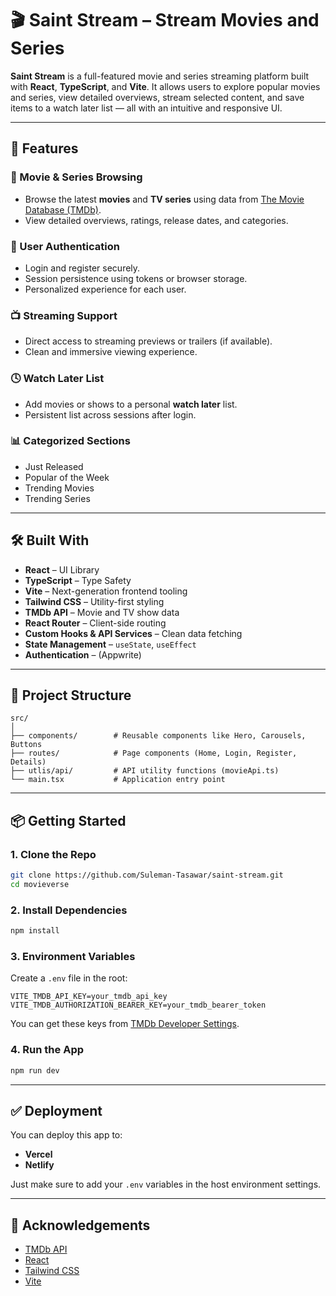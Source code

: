 # 🎬 Saint Stream – Stream Movies and Series

**Saint Stream** is a full-featured movie and series streaming platform built with **React**, **TypeScript**, and **Vite**. It allows users to explore popular movies and series, view detailed overviews, stream selected content, and save items to a watch later list — all with an intuitive and responsive UI.

---

## 🚀 Features

### 🎥 Movie & Series Browsing

* Browse the latest **movies** and **TV series** using data from [The Movie Database (TMDb)](https://www.themoviedb.org/).
* View detailed overviews, ratings, release dates, and categories.

### 🔐 User Authentication

* Login and register securely.
* Session persistence using tokens or browser storage.
* Personalized experience for each user.

### 📺 Streaming Support

* Direct access to streaming previews or trailers (if available).
* Clean and immersive viewing experience.

### 🕓 Watch Later List

* Add movies or shows to a personal **watch later** list.
* Persistent list across sessions after login.

### 📊 Categorized Sections

* Just Released
* Popular of the Week
* Trending Movies
* Trending Series

---

## 🛠️ Built With

* **React** – UI Library
* **TypeScript** – Type Safety
* **Vite** – Next-generation frontend tooling
* **Tailwind CSS** – Utility-first styling
* **TMDb API** – Movie and TV show data
* **React Router** – Client-side routing
* **Custom Hooks & API Services** – Clean data fetching
* **State Management** – `useState`, `useEffect`
* **Authentication** – (Appwrite)

---

## 🧩 Project Structure

```
src/
│
├── components/        # Reusable components like Hero, Carousels, Buttons
├── routes/            # Page components (Home, Login, Register, Details)
├── utlis/api/         # API utility functions (movieApi.ts) 
└── main.tsx           # Application entry point
```

---

## 📦 Getting Started

### 1. Clone the Repo

```bash
git clone https://github.com/Suleman-Tasawar/saint-stream.git
cd movieverse
```

### 2. Install Dependencies

```bash
npm install
```

### 3. Environment Variables

Create a `.env` file in the root:

```env
VITE_TMDB_API_KEY=your_tmdb_api_key
VITE_TMDB_AUTHORIZATION_BEARER_KEY=your_tmdb_bearer_token
```

You can get these keys from [TMDb Developer Settings](https://www.themoviedb.org/settings/api).

### 4. Run the App

```bash
npm run dev
```

---

## ✅ Deployment

You can deploy this app to:

* **Vercel**
* **Netlify**

Just make sure to add your `.env` variables in the host environment settings.

---


## 🤝 Acknowledgements

* [TMDb API](https://www.themoviedb.org/)
* [React](https://react.dev/)
* [Tailwind CSS](https://tailwindcss.com/)
* [Vite](https://vitejs.dev/)
